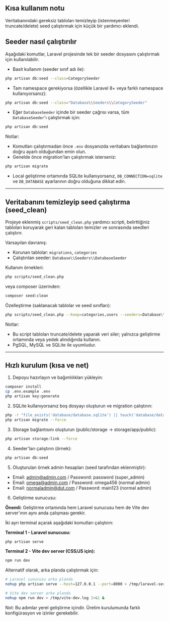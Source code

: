 ## Kısa kullanım notu

Veritabanındaki gereksiz tabloları temizleyip (istenmeyenleri truncate/delete) seed çalıştırmak için küçük bir yardımcı eklendi.

## Seeder nasıl çalıştırılır

Aşağıdaki komutlar, Laravel projesinde tek bir seeder dosyasını çalıştırmak için kullanılabilir.

-   Basit kullanım (seeder sınıf adı ile):

```bash
php artisan db:seed --class=CategorySeeder
```

-   Tam namespace gerekiyorsa (özellikle Laravel 8+ veya farklı namespace kullanıyorsanız):

```bash
php artisan db:seed --class="Database\\Seeders\\CategorySeeder"
```

-   Eğer `DatabaseSeeder` içinde bir seeder çağrısı varsa, tüm `DatabaseSeeder`'ı çalıştırmak için:

```bash
php artisan db:seed
```

Notlar:

-   Komutları çalıştırmadan önce `.env` dosyanızda veritabanı bağlantınızın doğru ayarlı olduğundan emin olun.
-   Genelde önce migration'ları çalıştırmak isterseniz:

```bash
php artisan migrate
```

-   Local geliştirme ortamında SQLite kullanıyorsanız, `DB_CONNECTION=sqlite` ve `DB_DATABASE` ayarlarının doğru olduğuna dikkat edin.

---

## Veritabanını temizleyip seed çalıştırma (seed_clean)

Projeye eklenmiş `scripts/seed_clean.php` yardımcı scripti, belirttiğiniz tabloları koruyarak geri kalan tabloları temizler ve sonrasında seedleri çalıştırır.

Varsayılan davranış:

-   Korunan tablolar: `migrations`, `categories`
-   Çalıştırılan seeder: `Database\\Seeders\\DatabaseSeeder`

Kullanım örnekleri:

```bash
php scripts/seed_clean.php
```

veya composer üzerinden:

```bash
composer seed:clean
```

Özelleştirme (saklanacak tablolar ve seed sınıfları):

```bash
php scripts/seed_clean.php --keep=categories,users --seeders=Database\\\\Seeders\\\\CategorySeeder,Database\\\\Seeders\\\\UserSeeder
```

Notlar:

-   Bu script tabloları truncate/delete yaparak veri siler; yalnızca geliştirme ortamında veya yedek alındığında kullanın.
-   PgSQL, MySQL ve SQLite ile uyumludur.

---

## Hızlı kurulum (kısa ve net)

1. Depoyu hazırlayın ve bağımlılıkları yükleyin:

```bash
composer install
cp .env.example .env
php artisan key:generate
```

2. SQLite kullanıyorsanız boş dosyayı oluşturun ve migration çalıştırın:

```bash
php -r "file_exists('database/database.sqlite') || touch('database/database.sqlite');"
php artisan migrate --force
```

3. Storage bağlantısını oluşturun (public/storage -> storage/app/public):

```bash
php artisan storage:link --force
```

4. Seeder'ları çalıştırın (örnek):

```bash
php artisan db:seed
```

5. Oluşturulan örnek admin hesapları (seed tarafından eklenmiştir):

-   Email: admin@admin.com / Password: password (super_admin)
-   Email: omega@admin.com / Password: omega456 (normal admin)
-   Email: normaladmin@dut.com / Password: main123 (normal admin)

6. Geliştirme sunucusu:

**Önemli**: Geliştirme ortamında hem Laravel sunucusu hem de Vite dev server'ının aynı anda çalışması gerekir.

İki ayrı terminal açarak aşağıdaki komutları çalıştırın:

**Terminal 1 - Laravel sunucusu:**
```bash
php artisan serve
```

**Terminal 2 - Vite dev server (CSS/JS için):**
```bash
npm run dev
```

Alternatif olarak, arka planda çalıştırmak için:

```bash
# Laravel sunucusu arka planda
nohup php artisan serve --host=127.0.0.1 --port=8000 > /tmp/laravel-serve.log 2>&1 &

# Vite dev server arka planda
nohup npm run dev > /tmp/vite-dev.log 2>&1 &
```

Not: Bu adımlar yerel geliştirme içindir. Üretim kurulumunda farklı konfigürasyon ve izinler gerekebilir.
